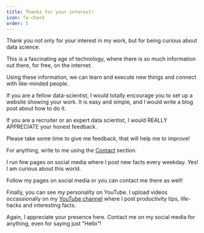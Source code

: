 ```yaml
---
title: Thanks for your interest!
icon: fa-check
order: 5
---
```


Thank you not only for your interest in my work, but for being curious about data science.

This is a fascinating age of technology, where there is so much information out there, for free, on the internet.

Using these information, we can learn and execute new things and connect with like-minded people.

If you are a fellow data-scientist, I would totally encourage you to set up a website showing your work. It is easy and simple, and I would write a blog post about how to do it.

If you are a recruiter or an expert data scientist, I would REALLY APPRECIATE your honest feedback.

Please take some time to give me feedback, that will help me to improve!

For anything, write to me using the [Contact](https://dattanibedita.github.io/#contact) section.

I run few pages on social media where I post new facts every weekday. Yes! I am curious about this world.

Follow my pages on social media or you can contact me there as well!

Finally, you can see my personality on YouTube. I upload videos occassionally on my [YouTube channel]() where I post productivity tips, life-hacks and interesting facts.

Again, I appreciate your presence here. Contact me on my social media for anything, even for saying just "Hello"!
